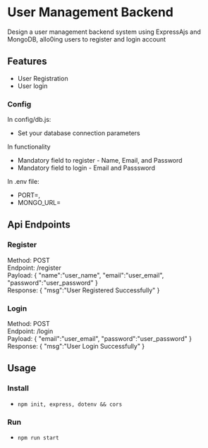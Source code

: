 # User Management Backend 
Design a user management backend system using ExpressAjs and MongoDB, allo0ing users to
register and login account

## Features
- User Registration
- User login

### Config
In config/db.js:
- Set your database connection parameters

In functionality
- Mandatory field to register - Name, Email, and Password
- Mandatory field to login - Email and Passsword

In .env file:
- PORT=<your node env>,
- MONGO_URL=<your email for password reset>

## Api Endpoints
### Register
Method: POST    <br>
Endpoint: /register     <br>
Payload: { "name":"user_name", "email":"user_email", "password":"user_password" }       <br>
Response: { "msg":"User Registered Successfully" }

### Login
Method: POST  <br>
Endpoint: /login    <br>
Payload: { "email":"user_email", "password":"user_password" }   <br>
Response: { "msg":"User Login Successfully" }


## Usage

### Install
- `npm init, express, dotenv && cors`


### Run
- `npm run start`
